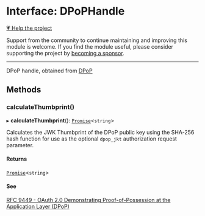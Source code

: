 # Interface: DPoPHandle

[💗 Help the project](https://github.com/sponsors/panva)

Support from the community to continue maintaining and improving this module is welcome. If you find the module useful, please consider supporting the project by [becoming a sponsor](https://github.com/sponsors/panva).

***

DPoP handle, obtained from [DPoP](../functions/DPoP.md)

## Methods

### calculateThumbprint()

▸ **calculateThumbprint**(): [`Promise`](https://developer.mozilla.org/docs/Web/JavaScript/Reference/Global_Objects/Promise)\<`string`\>

Calculates the JWK Thumbprint of the DPoP public key using the SHA-256 hash function for use as
the optional `dpop_jkt` authorization request parameter.

#### Returns

[`Promise`](https://developer.mozilla.org/docs/Web/JavaScript/Reference/Global_Objects/Promise)\<`string`\>

#### See

[RFC 9449 - OAuth 2.0 Demonstrating Proof-of-Possession at the Application Layer (DPoP)](https://www.rfc-editor.org/rfc/rfc9449.html#name-authorization-code-binding-)
